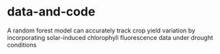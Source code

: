 # data-and-code
A random forest model can accurately track crop yield variation by incorporating solar-induced chlorophyll fluorescence data under drought conditions
